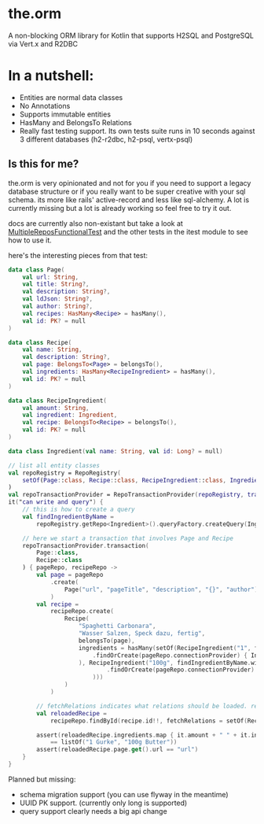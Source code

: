 # the.orm

A non-blocking ORM library for Kotlin that supports H2SQL and PostgreSQL via Vert.x and R2DBC

# In a nutshell:
* Entities are normal data classes
* No Annotations
* Supports immutable entities
* HasMany and BelongsTo Relations
* Really fast testing support. Its own tests suite runs in 10 seconds against 3 different databases (h2-r2dbc, h2-psql, vertx-psql)

## Is this for me?

the.orm is very opinionated and not for you if you
need to support a legacy database structure or if you really want to be super creative with your sql schema.
its more like rails' active-record and less like sql-alchemy.
A lot is currently missing but a lot is already working so feel free to try it out.

docs are currently also non-existant but take a look at [MultipleReposFunctionalTest](the.orm.itest/src/test/kotlin/io/the/orm/test/functional/MultipleReposFunctionalTest.kt)
and the other tests in the itest module to see how to use it.

here's the interesting pieces from that test:
```kotlin
data class Page(
    val url: String,
    val title: String?,
    val description: String?,
    val ldJson: String?,
    val author: String?,
    val recipes: HasMany<Recipe> = hasMany(),
    val id: PK? = null
)

data class Recipe(
    val name: String,
    val description: String?,
    val page: BelongsTo<Page> = belongsTo(),
    val ingredients: HasMany<RecipeIngredient> = hasMany(),
    val id: PK? = null
)

data class RecipeIngredient(
    val amount: String,
    val ingredient: Ingredient,
    val recipe: BelongsTo<Recipe> = belongsTo(),
    val id: PK? = null
)

data class Ingredient(val name: String, val id: Long? = null)

// list all entity classes
val repoRegistry = RepoRegistry(
    setOf(Page::class, Recipe::class, RecipeIngredient::class, Ingredient::class)
)
val repoTransactionProvider = RepoTransactionProvider(repoRegistry, transactionProvider)
it("can write and query") {
    // this is how to create a query
    val findIngredientByName =
        repoRegistry.getRepo<Ingredient>().queryFactory.createQuery(Ingredient::name.isEqualTo())

    // here we start a transaction that involves Page and Recipe
    repoTransactionProvider.transaction(
        Page::class,
        Recipe::class
    ) { pageRepo, recipeRepo ->
        val page = pageRepo
            .create(
                Page("url", "pageTitle", "description", "{}", "author")
            )
        val recipe =
            recipeRepo.create(
                Recipe(
                    "Spaghetti Carbonara",
                    "Wasser Salzen, Speck dazu, fertig",
                    belongsTo(page),
                    ingredients = hasMany(setOf(RecipeIngredient("1", findIngredientByName.with("Gurke")
                        .findOrCreate(pageRepo.connectionProvider) { Ingredient("Gurke") }
                    ), RecipeIngredient("100g", findIngredientByName.with("Butter")
                            .findOrCreate(pageRepo.connectionProvider) { Ingredient("Butter") }
                        )))
                )
            )

        // fetchRelations indicates what relations should be loaded. relations are never loaded lazy
        val reloadedRecipe =
            recipeRepo.findById(recipe.id!!, fetchRelations = setOf(Recipe::ingredients, Recipe::page))

        assert(reloadedRecipe.ingredients.map { it.amount + " " + it.ingredient.name }
            == listOf("1 Gurke", "100g Butter"))
        assert(reloadedRecipe.page.get().url == "url")
    }
}

```

Planned but missing:
* schema migration support (you can use flyway in the meantime)
* UUID PK support. (currently only long is supported)
* query support clearly needs a big api change

